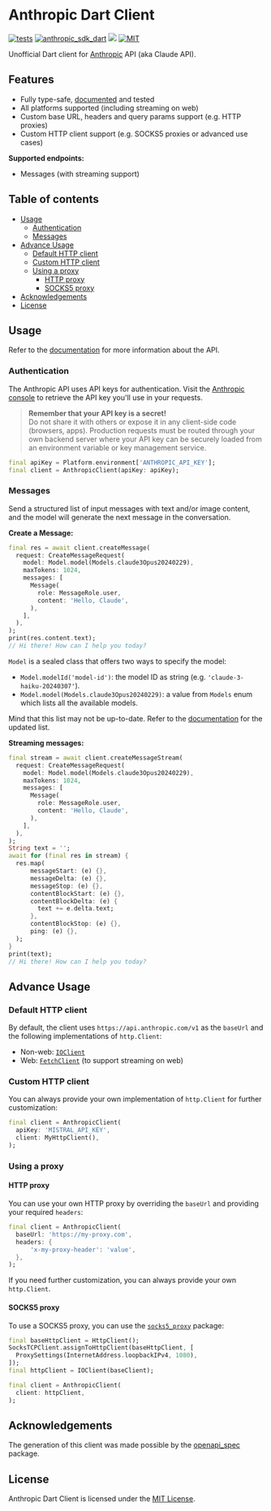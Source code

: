 # Anthropic Dart Client

[![tests](https://img.shields.io/github/actions/workflow/status/davidmigloz/langchain_dart/test.yaml?logo=github&label=tests)](https://github.com/davidmigloz/langchain_dart/actions/workflows/test.yaml)
[![anthropic_sdk_dart](https://img.shields.io/pub/v/anthropic_sdk_dart.svg)](https://pub.dev/packages/anthropic_sdk_dart)
[![](https://dcbadge.vercel.app/api/server/x4qbhqecVR?style=flat)](https://discord.gg/x4qbhqecVR)
[![MIT](https://img.shields.io/badge/license-MIT-purple.svg)](https://github.com/davidmigloz/langchain_dart/blob/main/LICENSE)

Unofficial Dart client for [Anthropic](https://docs.anthropic.com/en/api) API (aka Claude API).

## Features

- Fully type-safe, [documented](https://pub.dev/documentation/anthropic_sdk_dart/latest) and tested
- All platforms supported (including streaming on web)
- Custom base URL, headers and query params support (e.g. HTTP proxies)
- Custom HTTP client support (e.g. SOCKS5 proxies or advanced use cases)

**Supported endpoints:**

- Messages (with streaming support)

## Table of contents

- [Usage](#usage)
  * [Authentication](#authentication)
  * [Messages](#messages)
- [Advance Usage](#advance-usage)
  * [Default HTTP client](#default-http-client)
  * [Custom HTTP client](#custom-http-client)
  * [Using a proxy](#using-a-proxy)
    + [HTTP proxy](#http-proxy)
    + [SOCKS5 proxy](#socks5-proxy)
- [Acknowledgements](#acknowledgements)
- [License](#license)

## Usage

Refer to the [documentation](https://docs.anthropic.com) for more information about the API.

### Authentication

The Anthropic API uses API keys for authentication. Visit the [Anthropic console](https://console.anthropic.com/settings/keys) to retrieve the API key you'll use in your requests.

> **Remember that your API key is a secret!**  
> Do not share it with others or expose it in any client-side code (browsers, apps). Production requests must be routed through your own backend server where your API key can be securely loaded from an environment variable or key management service.

```dart
final apiKey = Platform.environment['ANTHROPIC_API_KEY'];
final client = AnthropicClient(apiKey: apiKey);
```

### Messages

Send a structured list of input messages with text and/or image content, and the model will generate the next message in the conversation.

**Create a Message:**

```dart
final res = await client.createMessage(
  request: CreateMessageRequest(
    model: Model.model(Models.claude3Opus20240229),
    maxTokens: 1024,
    messages: [
      Message(
        role: MessageRole.user,
        content: 'Hello, Claude',
      ),
    ],
  ),
);
print(res.content.text);
// Hi there! How can I help you today?
```

`Model` is a sealed class that offers two ways to specify the model:
- `Model.modelId('model-id')`: the model ID as string (e.g. `'claude-3-haiku-20240307'`).
- `Model.model(Models.claude3Opus20240229)`: a value from `Models` enum which lists all the available models.

Mind that this list may not be up-to-date. Refer to the [documentation](https://docs.anthropic.com/en/docs/models-overview) for the updated list.

**Streaming messages:**

```dart
final stream = await client.createMessageStream(
  request: CreateMessageRequest(
    model: Model.model(Models.claude3Opus20240229),
    maxTokens: 1024,
    messages: [
      Message(
        role: MessageRole.user,
        content: 'Hello, Claude',
      ),
    ],
  ),
);
String text = '';
await for (final res in stream) {
  res.map(
      messageStart: (e) {},
      messageDelta: (e) {},
      messageStop: (e) {},
      contentBlockStart: (e) {},
      contentBlockDelta: (e) {
        text += e.delta.text;
      },
      contentBlockStop: (e) {},
      ping: (e) {},
  );
}
print(text);
// Hi there! How can I help you today?
```

## Advance Usage

### Default HTTP client

By default, the client uses `https://api.anthropic.com/v1` as the `baseUrl` and the following implementations of `http.Client`:

- Non-web: [`IOClient`](https://pub.dev/documentation/http/latest/io_client/IOClient-class.html)
- Web: [`FetchClient`](https://pub.dev/documentation/fetch_client/latest/fetch_client/FetchClient-class.html) (to support streaming on web)

### Custom HTTP client

You can always provide your own implementation of `http.Client` for further customization:

```dart
final client = AnthropicClient(
  apiKey: 'MISTRAL_API_KEY',
  client: MyHttpClient(),
);
```

### Using a proxy

#### HTTP proxy

You can use your own HTTP proxy by overriding the `baseUrl` and providing your required `headers`:

```dart 
final client = AnthropicClient(
  baseUrl: 'https://my-proxy.com',
  headers: {
      'x-my-proxy-header': 'value',
  },
);
```

If you need further customization, you can always provide your own `http.Client`.

#### SOCKS5 proxy

To use a SOCKS5 proxy, you can use the [`socks5_proxy`](https://pub.dev/packages/socks5_proxy) package:

```dart
final baseHttpClient = HttpClient();
SocksTCPClient.assignToHttpClient(baseHttpClient, [
  ProxySettings(InternetAddress.loopbackIPv4, 1080),
]);
final httpClient = IOClient(baseClient);

final client = AnthropicClient(
  client: httpClient,
);
```

## Acknowledgements

The generation of this client was made possible by the [openapi_spec](https://github.com/tazatechnology/openapi_spec) package.

## License

Anthropic Dart Client is licensed under the [MIT License](https://github.com/davidmigloz/langchain_dart/blob/main/LICENSE).
